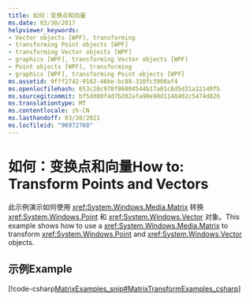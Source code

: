 ```yaml
---
title: 如何：变换点和向量
ms.date: 03/30/2017
helpviewer_keywords:
- Vector objects [WPF], transforming
- transforming Point objects [WPF]
- transforming Vector objects [WPF]
- graphics [WPF], transforming Vector objects [WPF]
- Point objects [WPF], transforming
- graphics [WPF], transforming Point objects [WPF]
ms.assetid: 9fff2742-9162-46be-bc88-310fc3900af4
ms.openlocfilehash: 653c28c978f86004544b17a01c8d5d31a12140fb
ms.sourcegitcommit: bf5dd80f4d7b202afa90e90d1148402c5474d826
ms.translationtype: MT
ms.contentlocale: zh-CN
ms.lasthandoff: 03/30/2021
ms.locfileid: "96972768"
---
```

# <a name="how-to-transform-points-and-vectors"></a><span data-ttu-id="c01de-102">如何：变换点和向量</span><span class="sxs-lookup"><span data-stu-id="c01de-102">How to: Transform Points and Vectors</span></span>
<span data-ttu-id="c01de-103">此示例演示如何使用 <xref:System.Windows.Media.Matrix> 转换 <xref:System.Windows.Point> 和 <xref:System.Windows.Vector> 对象。</span><span class="sxs-lookup"><span data-stu-id="c01de-103">This example shows how to use a <xref:System.Windows.Media.Matrix> to transform <xref:System.Windows.Point> and <xref:System.Windows.Vector> objects.</span></span>  
  
## <a name="example"></a><span data-ttu-id="c01de-104">示例</span><span class="sxs-lookup"><span data-stu-id="c01de-104">Example</span></span>  
 [!code-csharp[MatrixExamples_snip#MatrixTransformExamples_csharp](~/samples/snippets/csharp/VS_Snippets_Wpf/MatrixExamples_snip/CSharp/MatrixExample.cs#matrixtransformexamples_csharp)]
